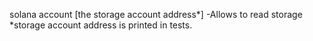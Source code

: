 solana account [the storage account address*]
-Allows to read storage
*storage account address is printed in tests.